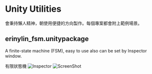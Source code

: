 # Unity Utilities
會秉持懶人精神，朝使用便捷的方向製作。每個專案都會附上範例場景。

## erinylin_fsm.unitypackage
A finite-state machine (FSM), easy to use also can be set by Inspector window.

有限狀態機
![Inspector](https://raw.github.com/erinlin/Unity-Utilities/origin/Screenshots/fsm02.jpg)
![ScreenShot](https://raw.github.com/erinlin/Unity-Utilities/origin/Screenshots/fsm01.jpg)
